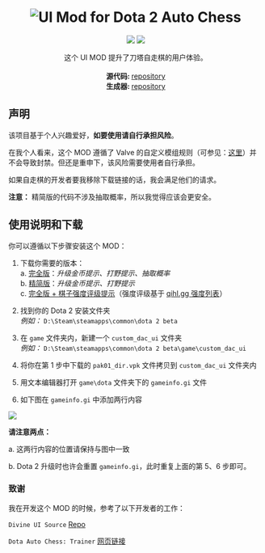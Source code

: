<h1 align="center">
   <img src="https://github.com/auto-chess-ui-mod/download/raw/master/images/banner_img_cn.jpg" alt="UI Mod for Dota 2 Auto Chess" title="UI Mod for Dota 2 Auto Chess" />
</h1>
<p align="center">  
 <a href="https://opensource.org/licenses/MIT"><img src="https://img.shields.io/badge/license-MIT-blue.svg"></a>
 <a href="https://www.paypal.com/cgi-bin/webscr?cmd=_s-xclick&hosted_button_id=2UKM4JREAPTBG"><img src="https://img.shields.io/badge/buy%20me%20some-candy-yellow.svg"></a>
 
</p>

<p align="center">
  这个 UI MOD 提升了刀塔自走棋的用户体验。 <br> <br>
  <span><strong>源代码: </strong><a href="https://github.com/auto-chess-ui-mod/source ">repository </a></span><br>
  <span><strong>生成器: </strong><a href="https://github.com/auto-chess-ui-mod/generator">repository</a></span>
</p>

## 声明

该项目基于个人兴趣爱好，**如要使用请自行承担风险**。

在我个人看来，这个 MOD 遵循了 Valve 的自定义模组规则（可参见：[这里](https://dota2.gamepedia.com/Ban#Exceptions)）并不会导致封禁。但还是重申下，该风险需要使用者自行承担。

如果自走棋的开发者要我移除下载链接的话，我会满足他们的请求。

**注意：** 精简版的代码不涉及抽取概率，所以我觉得应该会更安全。


## 使用说明和下载

你可以遵循以下步骤安装这个 MOD：

1. 下载你需要的版本：  
a. [完全版](https://github.com/auto-chess-ui-mod/download/raw/master/vpk/full/pak01_dir.vpk)：*升级金币提示、打野提示、抽取概率*  
b. [精简版](https://github.com/auto-chess-ui-mod/download/raw/master/vpk/lite/pak01_dir.vpk)：*升级金币提示、打野提示*  
c. [完全版 + 棋子强度评级提示](https://github.com/auto-chess-ui-mod/download/raw/master/vpk/full_tier/pak01_dir.vpk)（强度评级基于 [qihl.gg 强度列表](https://qihl.gg/tierlist)）  

2. 找到你的 Dota 2 安装文件夹  
   *例如：* `D:\Steam\steamapps\common\dota 2 beta`

3. 在 `game` 文件夹内，新建一个 `custom_dac_ui` 文件夹  
   *例如：* `D:\Steam\steamapps\common\dota 2 beta\game\custom_dac_ui`

4. 将你在第 1 步中下载的 `pak01_dir.vpk` 文件拷贝到 `custom_dac_ui` 文件夹内

5. 用文本编辑器打开 `game\dota` 文件夹下的 `gameinfo.gi` 文件

6. 如下图在 `gameinfo.gi` 中添加两行内容

![](https://github.com/auto-chess-ui-mod/download/raw/master/images/modify_gameinfo_cn.jpg)

**请注意两点：**

a. 这两行内容的位置请保持与图中一致

b. Dota 2 升级时也许会重置 `gameinfo.gi`，此时重复上面的第 5、6 步即可。

### 致谢
我在开发这个 MOD 的时候，参考了以下开发者的工作：

`Divine UI Source` [Repo](https://github.com/dota2-divine-ui/divine-ui-source)  

`Dota Auto Chess: Trainer` [网页链接](https://dota2chess.com/)